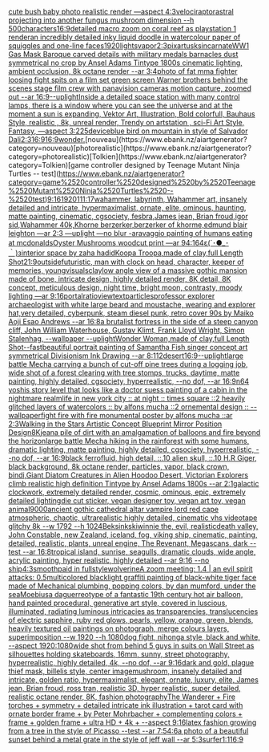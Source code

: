 [cute bush baby photo realistic render —aspect 4:3](https://www.ebank.nz/aiartgenerator?category=cute%2520bush%2520baby%2520photo%2520realistic%2520render%2520%E2%80%94aspect%25204%3A3)[velociraptor](https://www.ebank.nz/aiartgenerator?category=velociraptor)[astral projecting into another fungus mushroom dimension --h 500](https://www.ebank.nz/aiartgenerator?category=astral%2520projecting%2520into%2520another%2520fungus%2520mushroom%2520dimension%2520--h%2520500)[characters](https://www.ebank.nz/aiartgenerator?category=characters)[16:9](https://www.ebank.nz/aiartgenerator?category=16%3A9)[detailed macro zoom on coral reef as playstation 1 render](https://www.ebank.nz/aiartgenerator?category=detailed%2520macro%2520zoom%2520on%2520coral%2520reef%2520as%2520playstation%25201%2520render)[an incredibly detailed inky liquid doodle in watercolour paper of squiggles and one-line faces](https://www.ebank.nz/aiartgenerator?category=an%2520incredibly%2520detailed%2520inky%2520liquid%2520doodle%2520in%2520watercolour%2520paper%2520of%2520squiggles%2520and%2520one-line%2520faces)[](https://www.ebank.nz/aiartgenerator?category=)[1920](https://www.ebank.nz/aiartgenerator?category=1920)[lights](https://www.ebank.nz/aiartgenerator?category=lights)[vapor](https://www.ebank.nz/aiartgenerator?category=vapor)[2:3](https://www.ebank.nz/aiartgenerator?category=2%3A3)[pixar](https://www.ebank.nz/aiartgenerator?category=pixar)[tusks](https://www.ebank.nz/aiartgenerator?category=tusks)[incarnate](https://www.ebank.nz/aiartgenerator?category=incarnate)[WW1 Gas Mask Baroque carved details with military medals barnacles dust  symmetrical no crop by Ansel Adams Tintype 1800s cinematic lighting, ambient occlusion, 8k octane render --ar 3:4](https://www.ebank.nz/aiartgenerator?category=WW1%2520Gas%2520Mask%2520Baroque%2520carved%2520details%2520with%2520military%2520medals%2520barnacles%2520dust%2520%2520symmetrical%2520no%2520crop%2520by%2520Ansel%2520Adams%2520Tintype%25201800s%2520cinematic%2520lighting%2C%2520ambient%2520occlusion%2C%25208k%2520octane%2520render%2520--ar%25203%3A4)[photo of fat mma fighter loosing fight spits on a film set green screen Warner brothers behind the scenes stage film crew with panavision cameras motion capture, zoomed out  --ar 16:9](https://www.ebank.nz/aiartgenerator?category=photo%2520of%2520fat%2520mma%2520fighter%2520loosing%2520fight%2520spits%2520on%2520a%2520film%2520set%2520green%2520screen%2520Warner%2520brothers%2520behind%2520the%2520scenes%2520stage%2520film%2520crew%2520with%2520panavision%2520cameras%2520motion%2520capture%2C%2520zoomed%2520out%2520%2520--ar%252016%3A9)[--uplight](https://www.ebank.nz/aiartgenerator?category=--uplight)[Inside a detailed space station with many control lamps, there is a window where you can see the universe and at the moment a sun is expanding, Vektor Art, Illustration, Bold colorfull, Bauhaus Style, realistic , 8k, unreal render, Trendy on artstation , sci-Fi Art Style, Fantasy, —aspect 3:2](https://www.ebank.nz/aiartgenerator?category=Inside%2520a%2520detailed%2520space%2520station%2520with%2520many%2520control%2520lamps%2C%2520there%2520is%2520a%2520window%2520where%2520you%2520can%2520see%2520the%2520universe%2520and%2520at%2520the%2520moment%2520a%2520sun%2520is%2520expanding%2C%2520Vektor%2520Art%2C%2520Illustration%2C%2520Bold%2520colorfull%2C%2520Bauhaus%2520Style%2C%2520realistic%2520%2C%25208k%2C%2520unreal%2520render%2C%2520Trendy%2520on%2520artstation%2520%2C%2520sci-Fi%2520Art%2520Style%2C%2520Fantasy%2C%2520%E2%80%94aspect%25203%3A2)[25](https://www.ebank.nz/aiartgenerator?category=25)[device](https://www.ebank.nz/aiartgenerator?category=device)[blue bird on mountain in style of Salvador Dali](https://www.ebank.nz/aiartgenerator?category=blue%2520bird%2520on%2520mountain%2520in%2520style%2520of%2520Salvador%2520Dali)[2:3](https://www.ebank.nz/aiartgenerator?category=2%3A3)[16:9](https://www.ebank.nz/aiartgenerator?category=16%3A9)[16:9](https://www.ebank.nz/aiartgenerator?category=16%3A9)[wonder.](https://www.ebank.nz/aiartgenerator?category=wonder.)[nouveau](https://www.ebank.nz/aiartgenerator?category=nouveau)[photorealistic](https://www.ebank.nz/aiartgenerator?category=photorealistic)[Tolkien](https://www.ebank.nz/aiartgenerator?category=Tolkien)[game controller designed by Teenage Mutant Ninja Turtles -- test](https://www.ebank.nz/aiartgenerator?category=game%2520controller%2520designed%2520by%2520Teenage%2520Mutant%2520Ninja%2520Turtles%2520--%2520test)[9:16](https://www.ebank.nz/aiartgenerator?category=9%3A16)[1920](https://www.ebank.nz/aiartgenerator?category=1920)[1](https://www.ebank.nz/aiartgenerator?category=1)[11:17](https://www.ebank.nz/aiartgenerator?category=11%3A17)[wahammer, labyrinth, Wahammer art, insanely detailed and intricate, hypermaximalist, ornate, elite, ominous, haunting, matte painting, cinematic, cgsociety, fesbra,James jean, Brian froud,igor sid,Wahammer 40k,Khorne berzerker,berzerker of khorme,edmund blair leighton —ar 2:3 —uplight —no blur -](https://www.ebank.nz/aiartgenerator?category=wahammer%2C%2520labyrinth%2C%2520Wahammer%2520art%2C%2520insanely%2520detailed%2520and%2520intricate%2C%2520hypermaximalist%2C%2520ornate%2C%2520elite%2C%2520ominous%2C%2520haunting%2C%2520matte%2520painting%2C%2520cinematic%2C%2520cgsociety%2C%2520fesbra%2CJames%2520jean%2C%2520Brian%2520froud%2Cigor%2520sid%2CWahammer%252040k%2CKhorne%2520berzerker%2Cberzerker%2520of%2520khorme%2Cedmund%2520blair%2520leighton%2520%E2%80%94ar%25202%3A3%2520%E2%80%94uplight%2520%E2%80%94no%2520blur%2520-)[aravaggio painting of humans eating at mcdonalds](https://www.ebank.nz/aiartgenerator?category=aravaggio%2520painting%2520of%2520humans%2520eating%2520at%2520mcdonalds)[Oyster Mushrooms woodcut print —ar 94:164](https://www.ebank.nz/aiartgenerator?category=Oyster%2520Mushrooms%2520woodcut%2520print%2520%E2%80%94ar%252094%3A164)[ε(´･●_･｀)з](https://www.ebank.nz/aiartgenerator?category=%CE%B5%28%C2%B4%EF%BD%A5%E2%97%8F_%EF%BD%A5%EF%BD%80%29%D0%B7)[interior space by zaha hadid](https://www.ebank.nz/aiartgenerator?category=interior%2520space%2520by%2520zaha%2520hadid)[Koopa Troopa,made of clay,full Length Shot](https://www.ebank.nz/aiartgenerator?category=Koopa%2520Troopa%2Cmade%2520of%2520clay%2Cfull%2520Length%2520Shot)[21:9](https://www.ebank.nz/aiartgenerator?category=21%3A9)[outside](https://www.ebank.nz/aiartgenerator?category=outside)[futuristic, man with clock on head, character, keeper of memories, young](https://www.ebank.nz/aiartgenerator?category=futuristic%2C%2520man%2520with%2520clock%2520on%2520head%2C%2520character%2C%2520keeper%2520of%2520memories%2C%2520young)[visuals](https://www.ebank.nz/aiartgenerator?category=visuals)[clay](https://www.ebank.nz/aiartgenerator?category=clay)[low angle view of a massive gothic mansion made of bone, intricate design, highly detailed render, 8K detail, 8K concept, meticulous design, night time, bright moon, contrasty, moody lighting —ar 9:16](https://www.ebank.nz/aiartgenerator?category=low%2520angle%2520view%2520of%2520a%2520massive%2520gothic%2520mansion%2520made%2520of%2520bone%2C%2520intricate%2520design%2C%2520highly%2520detailed%2520render%2C%25208K%2520detail%2C%25208K%2520concept%2C%2520meticulous%2520design%2C%2520night%2520time%2C%2520bright%2520moon%2C%2520contrasty%2C%2520moody%2520lighting%2520%E2%80%94ar%25209%3A16)[portal](https://www.ebank.nz/aiartgenerator?category=portal)[ratio](https://www.ebank.nz/aiartgenerator?category=ratio)[](https://www.ebank.nz/aiartgenerator?category=)[view](https://www.ebank.nz/aiartgenerator?category=view)[text](https://www.ebank.nz/aiartgenerator?category=text)[particles](https://www.ebank.nz/aiartgenerator?category=particles)[professor explorer archaeologist with white large beard and moustache, wearing and explorer hat,very detailed, cyberpunk, steam diesel punk, retro cover 90s by Maiko Aoji Esao Andrews --ar 16:8](https://www.ebank.nz/aiartgenerator?category=professor%2520explorer%2520archaeologist%2520with%2520white%2520large%2520beard%2520and%2520moustache%2C%2520wearing%2520and%2520explorer%2520hat%2Cvery%2520detailed%2C%2520cyberpunk%2C%2520steam%2520diesel%2520punk%2C%2520retro%2520cover%252090s%2520by%2520Maiko%2520Aoji%2520Esao%2520Andrews%2520--ar%252016%3A8)[a brutalist fortress in the side of a steep canyon cliff, John William Waterhouse, Gustav Klimt, Frank Lloyd Wright, Simon Stalenhag, --wallpaper --uplight](https://www.ebank.nz/aiartgenerator?category=a%2520brutalist%2520fortress%2520in%2520the%2520side%2520of%2520a%2520steep%2520canyon%2520cliff%2C%2520John%2520William%2520Waterhouse%2C%2520Gustav%2520Klimt%2C%2520Frank%2520Lloyd%2520Wright%2C%2520Simon%2520Stalenhag%2C%2520--wallpaper%2520--uplight)[Wonder Woman,made of clay,full Length Shot](https://www.ebank.nz/aiartgenerator?category=Wonder%2520Woman%2Cmade%2520of%2520clay%2Cfull%2520Length%2520Shot)[--fast](https://www.ebank.nz/aiartgenerator?category=--fast)[beautiful portrait painting of Samantha Fish singer concept art symmetrical Divisionism Ink Drawing --ar 8:11](https://www.ebank.nz/aiartgenerator?category=beautiful%2520portrait%2520painting%2520of%2520Samantha%2520Fish%2520singer%2520concept%2520art%2520symmetrical%2520Divisionism%2520Ink%2520Drawing%2520--ar%25208%3A11)[2](https://www.ebank.nz/aiartgenerator?category=2)[desert](https://www.ebank.nz/aiartgenerator?category=desert)[16:9](https://www.ebank.nz/aiartgenerator?category=16%3A9)[--uplight](https://www.ebank.nz/aiartgenerator?category=--uplight)[large battle Mecha carrying a bunch of cut-off pine trees during a logging job, wide shot of a forest clearing with tree stomps, trucks, daytime, matte painting, highly detailed, cgsociety, hyperrealistic, --no dof, --ar 16:9](https://www.ebank.nz/aiartgenerator?category=large%2520battle%2520Mecha%2520carrying%2520a%2520bunch%2520of%2520cut-off%2520pine%2520trees%2520during%2520a%2520logging%2520job%2C%2520wide%2520shot%2520of%2520a%2520forest%2520clearing%2520with%2520tree%2520stomps%2C%2520trucks%2C%2520daytime%2C%2520matte%2520painting%2C%2520highly%2520detailed%2C%2520cgsociety%2C%2520hyperrealistic%2C%2520--no%2520dof%2C%2520--ar%252016%3A9)[n64 yoshis story level that looks like a doctor suess painting of a cabin in the nightmare realm](https://www.ebank.nz/aiartgenerator?category=n64%2520yoshis%2520story%2520level%2520that%2520looks%2520like%2520a%2520doctor%2520suess%2520painting%2520of%2520a%2520cabin%2520in%2520the%2520nightmare%2520realm)[life in new york city :: at night :: times square ::2 heavily glitched layers of watercolors :: by alfons mucha ::2 ornemental design :: --wallpaper](https://www.ebank.nz/aiartgenerator?category=life%2520in%2520new%2520york%2520city%2520%3A%3A%2520at%2520night%2520%3A%3A%2520times%2520square%2520%3A%3A2%2520heavily%2520glitched%2520layers%2520of%2520watercolors%2520%3A%3A%2520by%2520alfons%2520mucha%2520%3A%3A2%2520ornemental%2520design%2520%3A%3A%2520--wallpaper)[fight fire with fire monumental poster by alfons mucha ::ar 2:3](https://www.ebank.nz/aiartgenerator?category=fight%2520fire%2520with%2520fire%2520monumental%2520poster%2520by%2520alfons%2520mucha%2520%3A%3Aar%25202%3A3)[Walking in the Stars Artistic Concept Blueprint Mirror Position Design](https://www.ebank.nz/aiartgenerator?category=Walking%2520in%2520the%2520Stars%2520Artistic%2520Concept%2520Blueprint%2520Mirror%2520Position%2520Design)[8K](https://www.ebank.nz/aiartgenerator?category=8K)[jean](https://www.ebank.nz/aiartgenerator?category=jean)[a pile of dirt with an amalgamation of balloons and fire beyond the horizon](https://www.ebank.nz/aiartgenerator?category=a%2520pile%2520of%2520dirt%2520with%2520an%2520amalgamation%2520of%2520balloons%2520and%2520fire%2520beyond%2520the%2520horizon)[large battle Mecha hiking in the rainforest with some humans, dramatic lighting, matte painting, highly detailed, cgsociety, hyperrealistic, --no dof, --ar 16:9](https://www.ebank.nz/aiartgenerator?category=large%2520battle%2520Mecha%2520hiking%2520in%2520the%2520rainforest%2520with%2520some%2520humans%2C%2520dramatic%2520lighting%2C%2520matte%2520painting%2C%2520highly%2520detailed%2C%2520cgsociety%2C%2520hyperrealistic%2C%2520--no%2520dof%2C%2520--ar%252016%3A9)[black ferrofluid, high detail, ::.10 alien skull, ::.10 H.R Giger, black background, 8k octane render, particles, vapor, black crown, bindi,](https://www.ebank.nz/aiartgenerator?category=black%2520ferrofluid%2C%2520high%2520detail%2C%2520%3A%3A.10%2520alien%2520skull%2C%2520%3A%3A.10%2520H.R%2520Giger%2C%2520black%2520background%2C%25208k%2520octane%2520render%2C%2520particles%2C%2520vapor%2C%2520black%2520crown%2C%2520bindi%2C)[Giant Diatom Creatures in Alien Hoodoo Desert, Victorian Explorers  climb realistic high definition Tintype by Ansel Adams 1800s --ar 2:1](https://www.ebank.nz/aiartgenerator?category=Giant%2520Diatom%2520Creatures%2520in%2520Alien%2520Hoodoo%2520Desert%2C%2520Victorian%2520Explorers%2520%2520climb%2520realistic%2520high%2520definition%2520Tintype%2520by%2520Ansel%2520Adams%25201800s%2520--ar%25202%3A1)[galactic clockwork, extremely detailed render, cosmic, ominous, epic, extremely detailed lighting](https://www.ebank.nz/aiartgenerator?category=galactic%2520clockwork%2C%2520extremely%2520detailed%2520render%2C%2520cosmic%2C%2520ominous%2C%2520epic%2C%2520extremely%2520detailed%2520lighting)[die cut sticker, vegan designer toy, vegan art toy, vegan animal](https://www.ebank.nz/aiartgenerator?category=die%2520cut%2520sticker%2C%2520vegan%2520designer%2520toy%2C%2520vegan%2520art%2520toy%2C%2520vegan%2520animal)[9000](https://www.ebank.nz/aiartgenerator?category=9000)[ancient gothic cathedral altar vampire lord red cape atmospheric, chaotic, ultrarealistic highly detailed, cinematic vhs videotape glitchy 8k --w 1792 --h 1024](https://www.ebank.nz/aiartgenerator?category=ancient%2520gothic%2520cathedral%2520altar%2520vampire%2520lord%2520red%2520cape%2520atmospheric%2C%2520chaotic%2C%2520ultrarealistic%2520highly%2520detailed%2C%2520cinematic%2520vhs%2520videotape%2520glitchy%25208k%2520--w%25201792%2520--h%25201024)[Beksinkski](https://www.ebank.nz/aiartgenerator?category=Beksinkski)[winnie the, evil, realistic](https://www.ebank.nz/aiartgenerator?category=winnie%2520the%2C%2520evil%2C%2520realistic)[death valley, John Constable, new Zealand, iceland, fog, viking ship, cinematic, painting, detailed, realistic, plants, unreal engine, The Revenant, Megascans, dark --test --ar 16:8](https://www.ebank.nz/aiartgenerator?category=death%2520valley%2C%2520John%2520Constable%2C%2520new%2520Zealand%2C%2520iceland%2C%2520fog%2C%2520viking%2520ship%2C%2520cinematic%2C%2520painting%2C%2520detailed%2C%2520realistic%2C%2520plants%2C%2520unreal%2520engine%2C%2520The%2520Revenant%2C%2520Megascans%2C%2520dark%2520--test%2520--ar%252016%3A8)[tropical island, sunrise, seagulls, dramatic clouds, wide angle, acrylic painting, hyper realistic, highly detailed --ar 9:16 --no ship](https://www.ebank.nz/aiartgenerator?category=tropical%2520island%2C%2520sunrise%2C%2520seagulls%2C%2520dramatic%2520clouds%2C%2520wide%2520angle%2C%2520acrylic%2520painting%2C%2520hyper%2520realistic%2C%2520highly%2520detailed%2520--ar%25209%3A16%2520--no%2520ship)[4:3](https://www.ebank.nz/aiartgenerator?category=4%3A3)[smooth](https://www.ebank.nz/aiartgenerator?category=smooth)[paid in full](https://www.ebank.nz/aiartgenerator?category=paid%2520in%2520full)[style](https://www.ebank.nz/aiartgenerator?category=style)[wolverine](https://www.ebank.nz/aiartgenerator?category=wolverine)[A zoom meeting: 1.4 | an evil spirit attacks: 0.5](https://www.ebank.nz/aiartgenerator?category=A%2520zoom%2520meeting%3A%25201.4%2520%7C%2520an%2520evil%2520spirit%2520attacks%3A%25200.5)[multicolored blacklight graffiti painting of black-white tiger face made of Mechanical plumbing, popping colors, by dan mumford, under the sea](https://www.ebank.nz/aiartgenerator?category=multicolored%2520blacklight%2520graffiti%2520painting%2520of%2520black-white%2520tiger%2520face%2520made%2520of%2520Mechanical%2520plumbing%2C%2520popping%2520colors%2C%2520by%2520dan%2520mumford%2C%2520under%2520the%2520sea)[Moebius](https://www.ebank.nz/aiartgenerator?category=Moebius)[a daguerreotype of a fantastic 19th century hot air balloon, hand painted procedural, generative art style, covered in luscious, illuminated, radiating luminous intricacies as transparencies, translucencies of electric sapphire, ruby red glows, pearls, yellow, orange, green, blends, heavily textured oil paintings on photograph, merge colours layers, superimposition  --w 1920 --h 1080](https://www.ebank.nz/aiartgenerator?category=a%2520daguerreotype%2520of%2520a%2520fantastic%252019th%2520century%2520hot%2520air%2520balloon%2C%2520hand%2520painted%2520procedural%2C%2520generative%2520art%2520style%2C%2520covered%2520in%2520luscious%2C%2520illuminated%2C%2520radiating%2520luminous%2520intricacies%2520as%2520transparencies%2C%2520translucencies%2520of%2520electric%2520sapphire%2C%2520ruby%2520red%2520glows%2C%2520pearls%2C%2520yellow%2C%2520orange%2C%2520green%2C%2520blends%2C%2520heavily%2520textured%2520oil%2520paintings%2520on%2520photograph%2C%2520merge%2520colours%2520layers%2C%2520superimposition%2520%2520--w%25201920%2520--h%25201080)[dog fight, nihonga style, black and white, --aspect 1920:1080](https://www.ebank.nz/aiartgenerator?category=dog%2520fight%2C%2520nihonga%2520style%2C%2520black%2520and%2520white%2C%2520--aspect%25201920%3A1080)[wide shot from behind 5 guys in suits on Wall Street as silhouettes holding skateboards,  16mm, sunny, street photography, hyperrealistic, highly detailed, 4k, --no dof, --ar 9:16](https://www.ebank.nz/aiartgenerator?category=wide%2520shot%2520from%2520behind%25205%2520guys%2520in%2520suits%2520on%2520Wall%2520Street%2520as%2520silhouettes%2520holding%2520skateboards%2C%2520%252016mm%2C%2520sunny%2C%2520street%2520photography%2C%2520hyperrealistic%2C%2520highly%2520detailed%2C%25204k%2C%2520--no%2520dof%2C%2520--ar%25209%3A16)[dark and gold, plague thief mask, billelis style, center image](https://www.ebank.nz/aiartgenerator?category=dark%2520and%2520gold%2C%2520plague%2520thief%2520mask%2C%2520billelis%2520style%2C%2520center%2520image)[mushroom, insanely detailed and intricate, golden ratio, hypermaximalist, elegant, ornate, luxury, elite, James jean, Brian froud, ross tran, realistic 3D, hyper realistic, super detailed, realistic octane render, 8K, fashion photography](https://www.ebank.nz/aiartgenerator?category=mushroom%2C%2520insanely%2520detailed%2520and%2520intricate%2C%2520golden%2520ratio%2C%2520hypermaximalist%2C%2520elegant%2C%2520ornate%2C%2520luxury%2C%2520elite%2C%2520James%2520jean%2C%2520Brian%2520froud%2C%2520ross%2520tran%2C%2520realistic%25203D%2C%2520hyper%2520realistic%2C%2520super%2520detailed%2C%2520realistic%2520octane%2520render%2C%25208K%2C%2520fashion%2520photography)[The Wanderer + Fire torches + symmetry + detailed intricate ink illustration + tarot card with ornate border frame + by Peter Mohrbacher + complementing colors + frame + golden frame + ultra HD + 4k + --aspect 9:16](https://www.ebank.nz/aiartgenerator?category=The%2520Wanderer%2520%2B%2520Fire%2520torches%2520%2B%2520symmetry%2520%2B%2520detailed%2520intricate%2520ink%2520illustration%2520%2B%2520tarot%2520card%2520with%2520ornate%2520border%2520frame%2520%2B%2520by%2520Peter%2520Mohrbacher%2520%2B%2520complementing%2520colors%2520%2B%2520frame%2520%2B%2520golden%2520frame%2520%2B%2520ultra%2520HD%2520%2B%25204k%2520%2B%2520--aspect%25209%3A16)[latex fashion growing from a tree in the style of Picasso --test --ar 7:5](https://www.ebank.nz/aiartgenerator?category=latex%2520fashion%2520growing%2520from%2520a%2520tree%2520in%2520the%2520style%2520of%2520Picasso%2520--test%2520--ar%25207%3A5)[4:6](https://www.ebank.nz/aiartgenerator?category=4%3A6)[a photo of a beautiful sunset behind a metal grate in the style of jeff wall --ar 5:3](https://www.ebank.nz/aiartgenerator?category=a%2520photo%2520of%2520a%2520beautiful%2520sunset%2520behind%2520a%2520metal%2520grate%2520in%2520the%2520style%2520of%2520jeff%2520wall%2520--ar%25205%3A3)[surfer](https://www.ebank.nz/aiartgenerator?category=surfer)[1:1](https://www.ebank.nz/aiartgenerator?category=1%3A1)[16:9](https://www.ebank.nz/aiartgenerator?category=16%3A9)